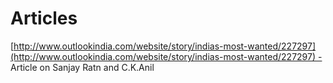 # Articles

[http://www.outlookindia.com/website/story/indias-most-wanted/227297](http://www.outlookindia.com/website/story/indias-most-wanted/227297) - Article on Sanjay Ratn and C.K.Anil